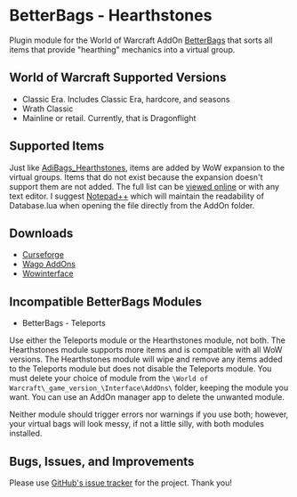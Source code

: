 # BetterBags - Hearthstones
Plugin module for the World of Warcraft AddOn [BetterBags](https://www.curseforge.com/wow/addons/better-bags) that sorts all items that provide "hearthing" mechanics into a virtual group.

## World of Warcraft Supported Versions

- Classic Era. Includes Classic Era, hardcore, and seasons
- Wrath Classic
- Mainline or retail. Currently, that is Dragonflight

## Supported Items
Just like [AdiBags_Hearthstones](https://www.curseforge.com/wow/addons/adibags-hearthstones), items are added by WoW expansion to the virtual groups. Items that do not exist because the expansion doesn't support them are not added. The full list can be [viewed online](https://github.com/Myrroddin/betterbags-hearthstones/blob/main/Database.lua) or with any text editor. I suggest [Notepad++](https://notepad-plus-plus.org/) which will maintain the readability of Database.lua when opening the file directly from the AddOn folder.

## Downloads

- [Curseforge](https://www.curseforge.com/wow/addons/betterbags-hearthstones)
- [Wago AddOns](https://addons.wago.io/addons/betterbags-hearthstones)
- [Wowinterface](https://www.wowinterface.com/downloads/info26689-BetterBags-Hearthstones.html)

## Incompatible BetterBags Modules

- BetterBags - Teleports

Use either the Teleports module or the Hearthstones module, not both. The Hearthstones module supports more items and is compatible with all WoW versions. The Hearthstones module will wipe and remove any items added to the Teleports module but does not disable the Teleports module. You must delete your choice of module from the `\World of Warcraft\_game_version_\Interface\AddOns\` folder, keeping the module you want. You can use an AddOn manager app to delete the unwanted module.

Neither module should trigger errors nor warnings if you use both; however, your virtual bags will look messy, if not a little silly, with both modules installed.

## Bugs, Issues, and Improvements
Please use [GitHub's issue tracker](https://github.com/Myrroddin/betterbags-hearthstones/issues) for the project. Thank you!